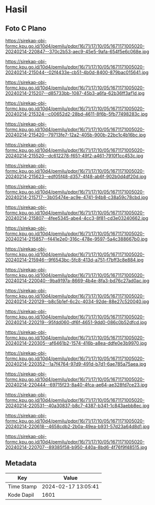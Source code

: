 # Hasil

## Foto C Plano

https://sirekap-obj-formc.kpu.go.id/10d4/pemilu/pdpr/16/71/17/10/05/1671171005020-20240214-220847--370c2b53-aec9-45e5-9afa-654f5e6c068e.jpg

https://sirekap-obj-formc.kpu.go.id/10d4/pemilu/pdpr/16/71/17/10/05/1671171005020-20240214-215044--02f4433e-cb51-4b0d-8400-879bac015641.jpg

https://sirekap-obj-formc.kpu.go.id/10d4/pemilu/pdpr/16/71/17/10/05/1671171005020-20240214-215207--d85733bb-1087-45b3-a6fa-62b36ff3af1d.jpg

https://sirekap-obj-formc.kpu.go.id/10d4/pemilu/pdpr/16/71/17/10/05/1671171005020-20240214-215324--c00652d2-28bd-4611-8f6b-5fb77498283c.jpg

https://sirekap-obj-formc.kpu.go.id/10d4/pemilu/pdpr/16/71/17/10/05/1671171005020-20240214-215420--79713fe7-12a2-405b-900b-22bc1c4b16bc.jpg

https://sirekap-obj-formc.kpu.go.id/10d4/pemilu/pdpr/16/71/17/10/05/1671171005020-20240214-215520--dc612278-f651-49f2-a461-7910f1cc453c.jpg

https://sirekap-obj-formc.kpu.go.id/10d4/pemilu/pdpr/16/71/17/10/05/1671171005020-20240214-215623--edf05f48-d357-4f48-ab6f-902b0d4df20d.jpg

https://sirekap-obj-formc.kpu.go.id/10d4/pemilu/pdpr/16/71/17/10/05/1671171005020-20240214-215717--3b05474e-ac9e-4741-94b8-c38a59c78cbd.jpg

https://sirekap-obj-formc.kpu.go.id/10d4/pemilu/pdpr/16/71/17/10/05/1671171005020-20240214-215807--4fee5345-abe4-4cc3-8f81-cd3e03240662.jpg

https://sirekap-obj-formc.kpu.go.id/10d4/pemilu/pdpr/16/71/17/10/05/1671171005020-20240214-215857--f441e2e0-316c-478e-9597-5a4c388667b0.jpg

https://sirekap-obj-formc.kpu.go.id/10d4/pemilu/pdpr/16/71/17/10/05/1671171005020-20240214-215946--9f6543bc-5fc8-413d-a751-f7bff3c8e884.jpg

https://sirekap-obj-formc.kpu.go.id/10d4/pemilu/pdpr/16/71/17/10/05/1671171005020-20240214-220040--9ba9197a-8669-4b4e-8fa3-bd76c27ad0ac.jpg

https://sirekap-obj-formc.kpu.go.id/10d4/pemilu/pdpr/16/71/17/10/05/1671171005020-20240214-220129--b8c5b1ef-6c2c-4034-92de-88e27c520040.jpg

https://sirekap-obj-formc.kpu.go.id/10d4/pemilu/pdpr/16/71/17/10/05/1671171005020-20240214-220219--95fdd060-df6f-4651-9dd0-086c0b52dfcd.jpg

https://sirekap-obj-formc.kpu.go.id/10d4/pemilu/pdpr/16/71/17/10/05/1671171005020-20240214-220305--af6461b2-1574-416b-a8ea-ddfe0e3b9970.jpg

https://sirekap-obj-formc.kpu.go.id/10d4/pemilu/pdpr/16/71/17/10/05/1671171005020-20240214-220352--1a7f4764-97d9-491d-b7d1-6ae785a75aea.jpg

https://sirekap-obj-formc.kpu.go.id/10d4/pemilu/pdpr/16/71/17/10/05/1671171005020-20240214-220444--69715f23-8a40-4fca-ae64-ae328fd7ce23.jpg

https://sirekap-obj-formc.kpu.go.id/10d4/pemilu/pdpr/16/71/17/10/05/1671171005020-20240214-220531--40a30837-b8c7-4387-b341-1c843aebb8ec.jpg

https://sirekap-obj-formc.kpu.go.id/10d4/pemilu/pdpr/16/71/17/10/05/1671171005020-20240214-220618--4658cdb2-2b0a-49ea-b931-57d23a64d8d1.jpg

https://sirekap-obj-formc.kpu.go.id/10d4/pemilu/pdpr/16/71/17/10/05/1671171005020-20240214-220707--89385f58-b950-440a-8bd6-4f76f9f48515.jpg


## Metadata

| Key        | Value               |
| ---------- | ------------------- |
| Time Stamp | 2024-02-17 13:05:41 |
| Kode Dapil | 1601                |



